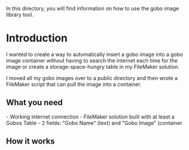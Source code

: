 In this directory, you will find information on how to use the gobo image library tool. 

<h1>Introduction</h1>
I wanted to create a way to automatically insert a gobo image into a gobo image container without having to search the internet each time for the image or create a storage-space-hungry table in my FileMaker solution. 

I moved all my gobo images over to a public directory and then wrote a FileMaker script that can pull the image into a container. 

<h2>What you need</h2>
- Working internet connection
- FileMaker solution built with at least a Gobos Table
- 2 fields: "Gobo Name" (text) and "Gobo Image" (container

<h2>How it works</h2>
